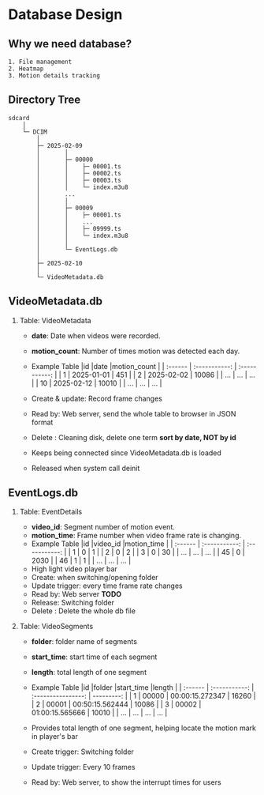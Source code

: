 # Database Design

## Why we need database?
    1. File management
    2. Heatmap 
    3. Motion details tracking

## Directory Tree 

```
sdcard
    │
    └─ DCIM
        │
        ├─ 2025-02-09
        │       │
        │       ├─ 00000 
        │       │    ├─ 00001.ts
        │       │    ├─ 00002.ts
        │       │    ├─ 00003.ts
        │       │    └─ index.m3u8
        │       ...
        │       │
        │       ├─ 00009
        │       │    ├─ 00001.ts
        │       │    ...
        │       │    ├─ 09999.ts
        │       │    └─ index.m3u8
        │       │
        │       └─ EventLogs.db
        │
        ├─ 2025-02-10
        │
        └─ VideoMetadata.db
```

## VideoMetadata.db
1. Table: VideoMetadata
    + **date**: Date when videos were recorded.
    + **motion_count**: Number of times motion was detected each day.
    + Example Table
      |id       |date           |motion_count   |
      | :------ | :-----------: | :-----------: |
      | 1       | 2025-01-01    | 451           |
      | 2       | 2025-02-02    | 10086         |
      | ...     | ...           | ...           |
      | 10      | 2025-02-12    | 10010         |
      | ...     | ...           | ...           |

    + Create & update: Record frame changes
    + Read by: Web server, send the whole table to browser in JSON format
    + Delete : Cleaning disk, delete one term **sort by date, NOT by id** 
    + Keeps being connected since VideoMetadata.db is loaded
    + Released when system call deinit


## EventLogs.db
1. Table: EventDetails
    + **video_id**: Segment number of motion event.
    + **motion_time**: Frame number when video frame rate is changing.
    + Example Table 
      |id       |video_id       |motion_time    |
      | :------ | :-----------: | :-----------: |
      | 1       | 0             | 1             |
      | 2       | 0             | 2             |
      | 3       | 0             | 30            |
      | ...     | ...           | ...           |
      | 45      | 0             | 2030          |
      | 46      | 1             | 1             |
      | ...     | ...           | ...           |
    + High light video player bar
    + Create: when switching/opening folder 
    + Update trigger: every time frame rate changes
    + Read by: Web server **TODO**  
    + Release: Switching folder
    + Delete : Delete the whole db file

2. Table: VideoSegments
    + **folder**: folder name of segments
    + **start_time**: start time of each segment
    + **length**: total length of one segment 
    + Example Table 
      |id       |folder         |start_time          |length      |
      | :------ | :-----------: | :----------------: | ---------: |
      | 1       | 00000         | 00:00:15.272347    | 16260      |
      | 2       | 00001         | 00:50:15.562444    | 10086      |
      | 3       | 00002         | 01:00:15.565666    | 10010      |
      | ...     | ...           | ...                | ...        |

    + Provides total length of one segment, helping locate the motion mark in player's bar
    + Create trigger: Switching folder 
    + Update trigger: Every 10 frames
    + Read by: Web server, to show the interrupt times for users

